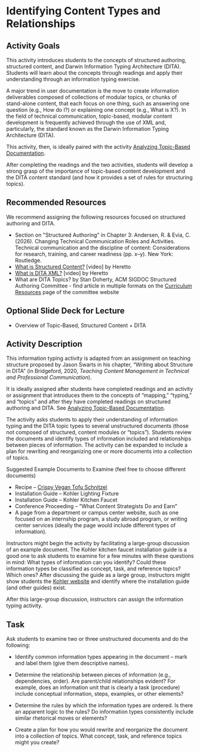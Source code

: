 # Identifying Content Types and Relationships

## Activity Goals

This activity introduces students to the concepts of structured authoring, structured content, and Darwin Information Typing Architecture (DITA). Students will learn about the concepts through readings and apply their understanding through an information typing exercise. 

A major trend in user documentation is the move to create information deliverables composed of collections of modular topics, or chunks of stand-alone content, that each focus on one thing, such as answering one question (e.g., How do I?) or explaining one concept (e.g., What is X?). In the field of technical communication, topic-based, modular content development is frequently achieved through the use of XML and, particularly, the standard known as the Darwin Information Typing Architecture (DITA).

This activity, then, is ideally paired with the activity [Analyzing Topic-Based Documentation](activity-analyzingdocumentation.md). 

After completing the readings and the two activities, students will develop a strong grasp of the importance of topic-based content development and the DITA content standard (and how it provides a set of rules for structuring topics).

## Recommended Resources

We recommend assigning the following resources focused on structured authoring and DITA. 

* Section on "Structured Authoring" in Chapter 3: Andersen, R. & Evia, C. (2026). Changing Technical Communication Roles and Activities. Technical communication and the discipline of content: Considerations for research, training, and career readiness (pp. x–y). New York: Routledge.
* [What is Structured Content?](https://www.youtube.com/watch?v=7SWhLVaWVP8&list=PL4ZeW5ujwMiHejcQaJrhxlSCHcRqlTidx&index=3) [video] by Heretto
* [What is DITA XML?](https://www.youtube.com/watch?v=Y9SzB5KceIQ&list=PL4ZeW5ujwMiHejcQaJrhxlSCHcRqlTidx&index=7) [video] by Heretto
* What are DITA Topics? by Stan Doherty, ACM SIGDOC Structured Authoring Committee - find article in multiple formats on the [Curriculum Resources](https://acm-sigdoc-structured.org/1-curriculum-resources.html) page of the committee website

## Optional Slide Deck for Lecture

* Overview of Topic-Based, Structured Content + DITA

## Activity Description

This information typing activity is adapted from an assignment on teaching structure proposed by Jason Swarts in his chapter, “Writing about Structure in DITA” (in Bridgeford, 2020, *Teaching Content Management in Technical and Professional Communication*). 

It is ideally assigned after students have completed readings and an activity or assignment that introduces them to the concepts of “mapping,” “typing,” and “topics” and after they have completed readings on structured authoring and DITA. See [Analyzing Topic-Based Documentation](activity-analyzingdocumentation.md). 

The activity asks students to apply their understanding of information typing and the DITA topic types to several unstructured documents (those not composed of structured, content modules or “topics”). Students review the documents and identify types of information included and relationships between pieces of information. The activity can be expanded to include a plan for rewriting and reorganizing one or more documents into a collection of topics.  

Suggested Example Documents to Examine (feel free to choose different documents)

* Recipe – [Crispy Vegan Tofu Schnitzel](https://healthfulblondie.com/wprm_print/39547)
* Installation Guide – Kohler Lighting Fixture
* Installation Guide – Kohler Kitchen Faucet
* Conference Proceeding – ”What Content Strategists Do and Earn”
* A page from a department or campus center website, such as one focused on an internship program, a study abroad program, or writing center services (ideally the page would include different types of information). 

Instructors might begin the activity by facilitating a large-group discussion of an example document. The Kohler kitchen faucet installation guide is a good one to ask students to examine for a few minutes with these questions in mind: What types of information can you identify? Could these information types be classified as concept, task, and reference topics? Which ones? After discussing the guide as a large group, instructors might show students the [Kohler website](www.kohler.com) and identify where the installation guide (and other guides) exist. 

After this large-group discussion, instructors can assign the information typing activity. 

## Task

Ask students to examine two or three unstructured documents and do the following:

* Identify common information types appearing in the document – mark and label them (give them descriptive names).

* Determine the relationship between pieces of information (e.g., dependencies, order). Are parent/child relationships evident? For example, does an information unit that is clearly a task (procedure) include conceptual information, steps, examples, or other elements?

* Determine the rules by which the information types are ordered. Is there an apparent logic to the rules? Do information types consistently include similar rhetorical moves or elements? 

* Create a plan for how you would rewrite and reorganize the document into a collection of topics. What concept, task, and reference topics might you create?


